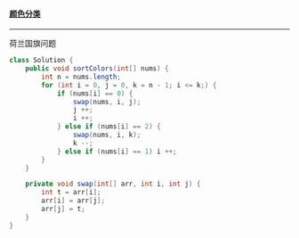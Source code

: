 #### <a href="https://leetcode.cn/problems/sort-colors/">颜色分类</a>

----------------

荷兰国旗问题

```java
class Solution {
    public void sortColors(int[] nums) {
        int n = nums.length;
        for (int i = 0, j = 0, k = n - 1; i <= k;) {
            if (nums[i] == 0) {
                swap(nums, i, j);
                j ++;
                i ++;
            } else if (nums[i] == 2) {
                swap(nums, i, k);
                k --;
            } else if (nums[i] == 1) i ++;
        }
    }

    private void swap(int[] arr, int i, int j) {
        int t = arr[i];
        arr[i] = arr[j];
        arr[j] = t;
    }
}
```

